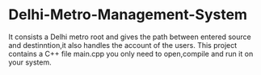 # Delhi-Metro-Management-System
It consists a Delhi metro root and gives the path between entered source and destinntion,it also handles the account of the users.
This project contains a C++ file main.cpp you only need to open,compile and run it on your system.
